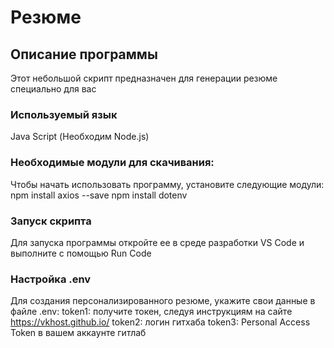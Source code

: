 # Резюме

## Описание программы
Этот небольшой скрипт предназначен для генерации резюме специально для вас

### Используемый язык
Java Script (Необходим Node.js)

### Необходимые модули для скачивания: 
Чтобы начать использовать программу, установите следующие модули:
 npm install axios --save
 npm install dotenv

### Запуск скрипта
Для запуска программы откройте ее в среде разработки VS Code и выполните с помощью Run Code

### Настройка .env
Для создания персонализированного резюме, укажите свои данные в файле .env:
token1: получите токен, следуя инструкциям на сайте https://vkhost.github.io/
token2: логин гитхаба
token3: Personal Access Token в вашем аккаунте гитлаб
